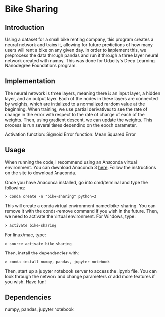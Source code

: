 # Bike Sharing

## Introduction

Using a dataset for a small bike renting company, this program creates a neural network and trains it, allowing for future predictions of how many users will rent a bike on any given day. In order to implement this, we preprocess the data through pandas and run it through a three layer neural network created with numpy. This was done for Udacity's Deep Learning Nanodegree Foundations program.

## Implementation

The neural network is three layers, meaning there is an input layer, a hidden layer, and an output layer. Each of the nodes in these layers are connected by weights, which are initialized to a normalized random value at the beginning. When training, we use partial derivatives to see the rate of change in the error with respect to the rate of change of each of the weights. Then, using gradient descent, we can update the weights. This process is run several times depending on the epoch parameter. 

Activation function: Sigmoid
Error function: Mean Squared Error

## Usage

When running the code, I recommend using an Anaconda virtual environment. You can download Anaconda 3 [here](https://www.continuum.io/downloads). Follow the instructions on the site to download Anaconda. 

Once you have Anaconda installed, go into cmd/terminal and type the following: 

```
> conda create -n "bike-sharing" python=3
```
This will create a conda virtual environment named bike-sharing. You can remove it with the conda-remove command if you wish in the future. Then, we need to activate the virtual environment. For Windows, type:
```
> activate bike-sharing
```
For linux/mac, type:
```
> source activate bike-sharing
```
Then, install the dependencies with:
```
> conda install numpy, pandas, jupyter notebook
```
Then, start up a jupyter notebook server to access the .ipynb file. You can look through the network and change parameters or add more features if you wish. Have fun!

## Dependencies

numpy, pandas, jupyter notebook

